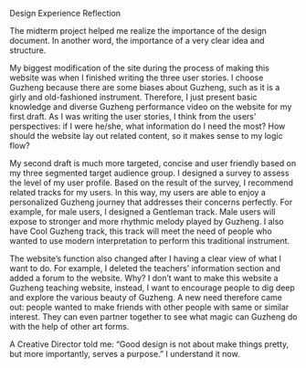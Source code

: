 Design Experience Reflection

The midterm project helped me realize the importance of the design document. In another word, the importance of a very clear idea and structure.

My biggest modification of the site during the process of making this website was when I finished writing the three user stories. I choose Guzheng because there are some biases about Guzheng, such as it is a girly and old-fashioned instrument. Therefore, I just present basic knowledge and diverse Guzheng performance video on the website for my first draft. As I was writing the user stories, I think from the users’ perspectives: if I were he/she, what information do I need the most? How should the website lay out related content, so it makes sense to my logic flow?

My second draft is much more targeted, concise and user friendly based on my three segmented target audience group. I designed a survey to assess the level of my user profile. Based on the result of the survey, I recommend related tracks for my users. In this way, my users are able to enjoy a personalized Guzheng journey that addresses their concerns perfectly. For example, for male users, I designed a Gentleman track. Male users will expose to stronger and more rhythmic melody played by Guzheng. I also have Cool Guzheng track, this track will meet the need of people who wanted to use modern interpretation to perform this traditional instrument.

The website’s function also changed after I having a clear view of what I want to do. For example, I deleted the teachers’ information section and added a forum to the website. Why? I don’t want to make this website a Guzheng teaching website, instead, I want to encourage people to dig deep and explore the various beauty of Guzheng. A new need therefore came out: people wanted to make friends with other people with same or similar interest. They can even partner together to see what magic can Guzheng do with the help of other art forms.

A Creative Director told me: “Good design is not about make things pretty, but more importantly, serves a purpose.” I understand it now.

